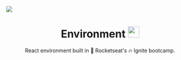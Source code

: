 <img src="https://i.imgur.com/iut9uKo.png" />

<h1 align="center">Environment <img width="30px" src="https://cdn4.iconfinder.com/data/icons/logos-3/600/React.js_logo-512.png" /></h1>

<p align="center">React environment built in 🚀 Rocketseat's 🔥 Ignite bootcamp.</p>

